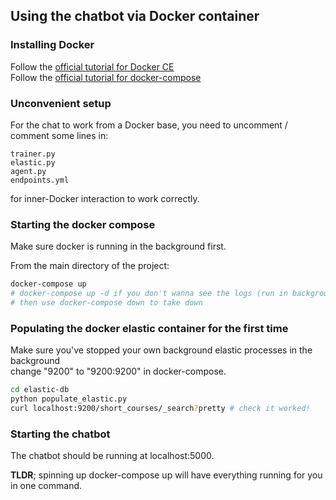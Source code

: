## Using the chatbot via Docker container


### Installing Docker
Follow the [official tutorial for Docker CE](https://docs.docker.com/install/)     
Follow the [official tutorial for docker-compose](https://docs.docker.com/compose/install/)

### Unconvenient setup

For the chat to work from a Docker base, you need to uncomment / comment some lines in:
```
trainer.py
elastic.py
agent.py
endpoints.yml
```

for inner-Docker interaction to work correctly.

### Starting the docker compose

Make sure docker is running in the background first.     

From the main directory of the project:
```bash
docker-compose up
# docker-compose up -d if you don't wanna see the logs (run in background)
# then use docker-compose down to take down
```

### Populating the docker elastic container for the first time

Make sure you've stopped your own background elastic processes in the background    
change "9200" to "9200:9200" in docker-compose.

```bash
cd elastic-db
python populate_elastic.py
curl localhost:9200/short_courses/_search?pretty # check it worked!
```

### Starting the chatbot

The chatbot should be running at localhost:5000.     

**TLDR**; spinning up docker-compose up will have everything running for you in one command.